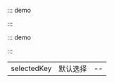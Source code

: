 ::: demo

<template>
  <lay-menu selectedKey="5">
    <lay-menu-item title="首页" id="1"></lay-menu-item>
    <lay-menu-item title="用户" id="2"></lay-menu-item>
    <lay-menu-item title="角色" id="3"></lay-menu-item> 
    <lay-menu-item title="目录" id="7">
        <lay-menu-child-item title="菜单一" id="4"></lay-menu-child-item> 
        <lay-menu-child-item title="菜单二" id="5"></lay-menu-child-item>
        <lay-menu-child-item title="菜单三" id="6"></lay-menu-child-item>
    </lay-menu-item> 
  </lay-menu>
</template>

<script>
import { ref } from 'vue'

export default {
  setup() {

    return {
    }
  }
}
</script>

:::

::: demo

<template>
  <lay-menu selectedKey="5" tree>
    <lay-menu-item title="首页" id="1"></lay-menu-item>
    <lay-menu-item title="用户" id="2"></lay-menu-item>
    <lay-menu-item title="角色" id="3"></lay-menu-item> 
    <lay-menu-item title="目录" id="7">
        <lay-menu-child-item title="菜单一" id="4"></lay-menu-child-item> 
        <lay-menu-child-item title="菜单二" id="5"></lay-menu-child-item>
        <lay-menu-child-item title="菜单三" id="6"></lay-menu-child-item>
    </lay-menu-item> 
  </lay-menu>
</template>

<script>
import { ref } from 'vue'

export default {
  setup() {

    return {
    }
  }
}
</script>

:::

<lay-field title="Menu attributes" style="margin-top:40px"/>

|             |          |     |
| ----------- | -------- | --- |
| selectedKey | 默认选择 | --  |

